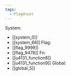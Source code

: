 ```yaml
---
tags:
  - FlagUnset
---
```

System:
- [[system_0]]
- [[system_66]]
Flag:
- [[flag_9999]]
- [[flag_9478]]
Fn:
- [[u4131_function8]]
- [[u4131_function9]]
Global:
- [[global_5]]

